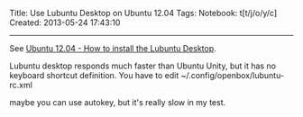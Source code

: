 Title: Use Lubuntu Desktop on Ubuntu 12.04
Tags: 
Notebook: t[t/j/o/y/c]
Created: 2013-05-24 17:43:10

------

See [Ubuntu 12.04 - How to install the Lubuntu Desktop](http://complete-concrete-concise.com/ubuntu-2/ubuntu-12-04/ubuntu-12-04-how-to-install-the-lubuntu-desktop).

 

Lubuntu desktop responds much faster than Ubuntu Unity, but it has no keyboard shortcut definition. You have to edit ~/.config/openbox/lubuntu-rc.xml

 

maybe you can use autokey, but it's really slow in my test.